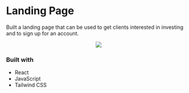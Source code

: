 # Landing Page

Built a landing page that can be used to get clients interested in investing and to sign up for an account.

<div align="center">
  <kbd>
    <img src="https://imgur.com/ApVIfUF" />
  </kbd>
</div>

### Built with

- React
- JavaScript
- Tailwind CSS




